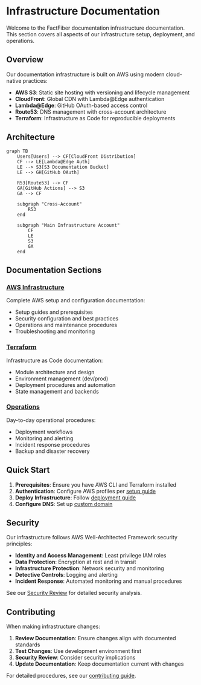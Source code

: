 # Infrastructure Documentation

Welcome to the FactFiber documentation infrastructure documentation.
This section covers all aspects of our infrastructure setup, deployment,
and operations.

## Overview

Our documentation infrastructure is built on AWS using modern cloud-native practices:

- **AWS S3**: Static site hosting with versioning and lifecycle management
- **CloudFront**: Global CDN with Lambda@Edge authentication
- **Lambda@Edge**: GitHub OAuth-based access control
- **Route53**: DNS management with cross-account architecture
- **Terraform**: Infrastructure as Code for reproducible deployments

## Architecture

```mermaid
graph TB
    Users[Users] --> CF[CloudFront Distribution]
    CF --> LE[Lambda@Edge Auth]
    LE --> S3[S3 Documentation Bucket]
    LE --> GH[GitHub OAuth]

    R53[Route53] --> CF
    GA[GitHub Actions] --> S3
    GA --> CF

    subgraph "Cross-Account"
        R53
    end

    subgraph "Main Infrastructure Account"
        CF
        LE
        S3
        GA
    end
```

## Documentation Sections

### [AWS Infrastructure](aws/)

Complete AWS setup and configuration documentation:

- Setup guides and prerequisites
- Security configuration and best practices
- Operations and maintenance procedures
- Troubleshooting and monitoring

### [Terraform](terraform/)

Infrastructure as Code documentation:

- Module architecture and design
- Environment management (dev/prod)
- Deployment procedures and automation
- State management and backends

### [Operations](../operations/)

Day-to-day operational procedures:

- Deployment workflows
- Monitoring and alerting
- Incident response procedures
- Backup and disaster recovery

## Quick Start

1. **Prerequisites**: Ensure you have AWS CLI and Terraform installed
2. **Authentication**: Configure AWS profiles per [setup guide](aws/setup-guide.md)
3. **Deploy Infrastructure**: Follow [deployment guide](aws/operations-runbook.md)
4. **Configure DNS**: Set up [custom domain](aws/acm-certificate-setup.md)

## Security

Our infrastructure follows AWS Well-Architected Framework security principles:

- **Identity and Access Management**: Least privilege IAM roles
- **Data Protection**: Encryption at rest and in transit
- **Infrastructure Protection**: Network security and monitoring
- **Detective Controls**: Logging and alerting
- **Incident Response**: Automated monitoring and manual procedures

See our [Security Review](../tmp/security-review.md) for detailed security analysis.

## Contributing

When making infrastructure changes:

1. **Review Documentation**: Ensure changes align with documented standards
2. **Test Changes**: Use development environment first
3. **Security Review**: Consider security implications
4. **Update Documentation**: Keep documentation current with changes

For detailed procedures, see our [contributing guide](../dev/contributing.md).
